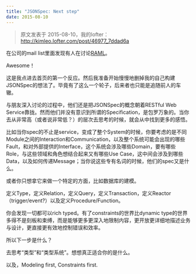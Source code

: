 ```yaml
---
title: "JSONSpec: Next step"
date: 2015-08-10
---
```


> 原文发表于 2015-08-10，我的lofter： http://kimleo.lofter.com/post/46977_7ddad6a

在公司的mail list里面发现有人在讨论[RAML](https://raml.org/)。

Awesome！

这是我点进去首页的第一个反应。然后我准备开始慢慢地删掉我的自己构建JSONSpec的想法了。毕竟有了这么一个轮子，后来者也只能是追随前人的车辙。

与朋友深入讨论的过程中，他们还是把JSONSpec的概念朝着RESTful Web Service靠拢。然而他们并没有意识到所谓的Specification，是包罗万象的。当你去从非常高（或者说非常低？）的层次去思考的时候，就会从中找到更多的感悟。

比如当你spec的不止是service，变成了整个System的时候，你要考虑的是不同Module之间的Interaction和Communication，以及整个系统可能会出现的哪些Fault，和对外部提供的Interface，这个系统会涉及哪些Domain，要有哪些Role，与这些领域和角色想结合起来又有哪些Use Case，这中间会涉及到哪些Data，以及如何传递Message；当你说这些专有名词的时候，他们的spec又是什么。

或者你只想拿它来做一个特定的方面，比如数据库的建模。

定义Type，定义Relation，定义Query，定义Transaction，定义Reactor（trigger/event?）以及定义Procedure/Function。

你会发现一切都可以rich typed。有了constraints的世界比dynamic type的世界多得不是刻板和束缚，而是能够更多更深入地限制内容，更开放更详细地描述业务与设计，更直接更有效地控制错误和效率。

所以下一步是什么？

去思考“类型”和“类型系统”。想想真正适合你的是什么。

以及，Modeling first, Constraints first.